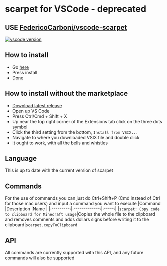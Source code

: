 # scarpet for VSCode - deprecated
## USE [FedericoCarboni/vscode-scarpet](https://github.com/FedericoCarboni/vscode-scarpet)


[![vscode version](https://img.shields.io/visual-studio-marketplace/v/ImUrX.scarpet)](https://marketplace.visualstudio.com/items?itemName=ImUrX.scarpet)

## How to install
* Go [here](https://marketplace.visualstudio.com/items?itemName=ImUrX.scarpet&ssr=false)
* Press install
* Done

## How to install without the marketplace

* [Download latest release](https://github.com/ImUrX/vscode-scarpet/releases/latest)
* Open up VS Code
* Press Ctrl/Cmd + Shift + X 
* Up near the top right corner of the Extensions tab click on the three dots symbol
* Click the third setting from the bottom, `Install from VSIX...`
* Navigate to where you downloaded VSIX file and double click
* It ought to work, with all the bells and whistles

## Language

This is up to date with the current version of scarpet

## Commands

For the use of commands you can just do Ctrl+Shift+P (Cmd instead of Ctrl for those mac users) and input a command you want to execute
|Command    |Description    |Name   |
|:---------:|:-------------:|:-----:|
|`scarpet: Copy code to clipboard for Minecraft usage`|Copies the whole file to the clipboard and removes comments and adds dollars signs before writing it to the clipboard|`scarpet.copyToClipboard`

## API

All commands are currently supported with this API, and any future commands will also be supported
